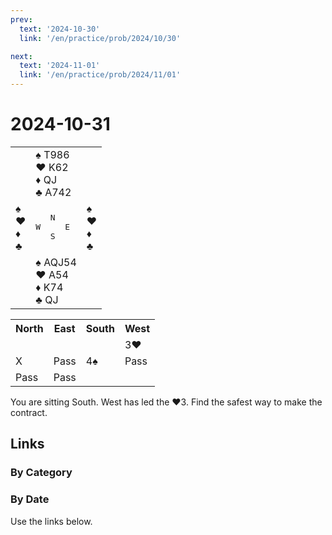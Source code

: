 ```yaml
---
prev:
  text: '2024-10-30'
  link: '/en/practice/prob/2024/10/30'

next:
  text: '2024-11-01'
  link: '/en/practice/prob/2024/11/01'
---
```


# 2024-10-31

<table class="deal">
	<tr>
		<td></td>
		<td>♠ T986<br>♥ K62<br>♦ QJ<br>♣ A742</td>
		<td></td>
	</tr>
	<tr>
		<td>♠ <br>♥ <br>♦ <br>♣ </td>
		<td><pre>   N<br>W     E<br>   S</pre></td>
		<td>♠ <br>♥ <br>♦ <br>♣ </td>
	</tr>
	<tr>
		<td></td>
		<td>♠ AQJ54<br>♥ A54<br>♦ K74<br>♣ QJ</td>
		<td></td>
	</tr>
</table>

<table class="auction">
	<tr>
		<th>North</th>
		<th>East</th>
		<th>South</th>
		<th>West</th>
	</tr>
	<tr>
		<td></td>
		<td></td>
		<td></td>
		<td>3♥</td>
	</tr>
	<tr>
		<td>X</td>
		<td>Pass</td>
		<td>4♠</td>
		<td>Pass</td>
	</tr>
	<tr>
		<td>Pass</td>
		<td>Pass</td>
		<td></td>
		<td></td>
	</tr>
</table>

You are sitting South. West has led the ♥3. Find the safest way to make the contract.

## Links

[<Badge type="tip" text="Check Solution"/>](/en/learning/prob/2024/10/31)

### By Category

[<Badge type="tip" text="<--"/>](/en/practice/prob/2024/10/28)
[<Badge type="tip" text="Calendar"/>](/en/practice/calendar/2024/10)
[<Badge type="tip" text="-->"/>](/en/practice/prob/2024/11/02)

### By Date

Use the links below.